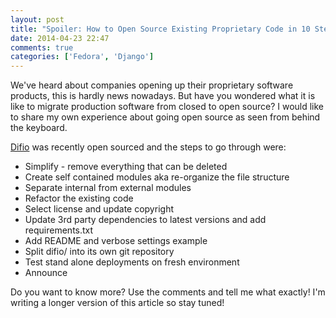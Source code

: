 ```yaml
---
layout: post
title: "Spoiler: How to Open Source Existing Proprietary Code in 10 Steps"
date: 2014-04-23 22:47
comments: true
categories: ['Fedora', 'Django']
---
```


We've heard about companies opening up their proprietary software products,
this is hardly news nowadays. But have you wondered what it is like to migrate
production software from closed to open source? I would like to share my own
experience about going open source as seen from behind the keyboard.

[Difio](http://www.dif.io) was recently open sourced and the steps to go through
were:

* Simplify - remove everything that can be deleted
* Create self contained modules aka re-organize the file structure
* Separate internal from external modules
* Refactor the existing code
* Select license and update copyright
* Update 3rd party dependencies to latest versions and add requirements.txt
* Add README and verbose settings example
* Split difio/ into its own git repository
* Test stand alone deployments on fresh environment
* Announce


Do you want to know more? Use the comments and tell me what exactly!
I'm writing a longer version of this article so stay tuned!

